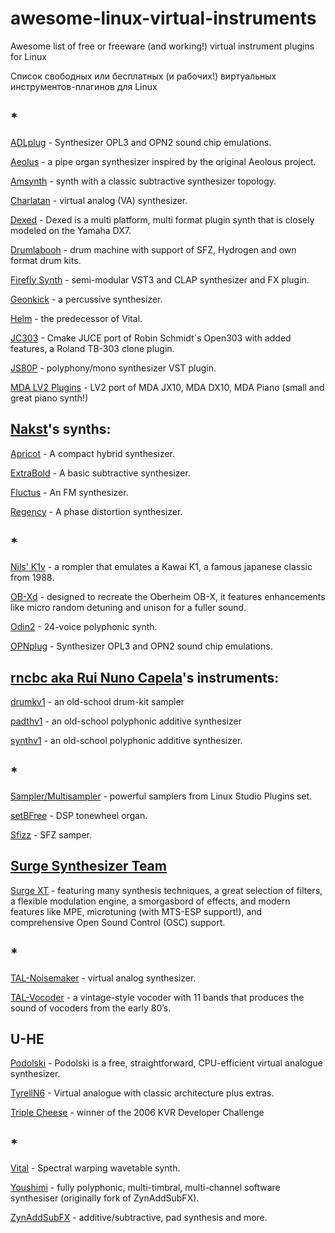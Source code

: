 # awesome-linux-virtual-instruments

Awesome list of free or freeware (and working!) virtual instrument plugins for Linux

Список свободных или бесплатных (и рабочих!) виртуальных инструментов-плагинов для Linux

## *

[ADLplug](https://github.com/jpcima/ADLplug) - Synthesizer OPL3 and OPN2 sound chip emulations.

[Aeolus](https://archie3d.github.io/aeolus_plugin/) -  a pipe organ synthesizer inspired by the original Aeolous project.

[Amsynth](https://amsynth.github.io) - synth with a classic subtractive synthesizer topology.

[Charlatan](https://www.blaukraut.info) - virtual analog (VA) synthesizer.

[Dexed](https://asb2m10.github.io/dexed/) - Dexed is a multi platform, multi format plugin synth that is closely modeled on the Yamaha DX7.

[Drumlabooh](https://psemiletov.github.io/drumlabooh) - drum machine with support of SFZ, Hydrogen and own format drum kits.

[Firefly Synth](https://firefly-synth.com) -  semi-modular VST3 and CLAP synthesizer and FX plugin.

[Geonkick](https://geonkick.org) - a percussive synthesizer.

[Helm](https://tytel.org/helm/) - the predecessor of Vital.

[JC303](https://github.com/midilab/jc303) -  Cmake JUCE port of Robin Schmidt`s Open303 with added features, a Roland TB-303 clone plugin.

[JS80P](https://github.com/attilammagyar/js80p) -  polyphony/mono synthesizer VST plugin.

[MDA LV2 Plugins](https://gitlab.com/drobilla/mda-lv2) - LV2 port of MDA JX10, MDA DX10, MDA Piano (small and great piano synth!)

## [Nakst](https://nakst.itch.io)'s synths:

[Apricot](https://nakst.itch.io/apricot) - A compact hybrid synthesizer.

[ExtraBold](https://nakst.itch.io/extrabold) - A basic subtractive synthesizer. 

[Fluctus](https://nakst.itch.io/fluctus) - An FM synthesizer.

[Regency](https://nakst.itch.io/regency) - A phase distortion synthesizer.
 
## *

[Nils' K1v](https://www.nilsschneider.de/wp/nils-k1v/) - a rompler that emulates a Kawai K1, a famous japanese classic from 1988.

[OB-Xd](https://www.discodsp.com/obxd/) -  designed to recreate the Oberheim OB-X, it features enhancements like micro random detuning and unison for a fuller sound. 

[Odin2](https://thewavewarden.com/pages/odin-2) - 24-voice polyphonic synth.

[OPNplug](https://github.com/jpcima/ADLplug) -  Synthesizer OPL3 and OPN2 sound chip emulations.

## [rncbc aka Rui Nuno Capela](https://www.rncbc.org/)'s instruments:

[drumkv1](https://drumkv1.sourceforge.io/) - an old-school drum-kit sampler

[padthv1](https://padthv1.sourceforge.io/) - an old-school polyphonic additive synthesizer

[synthv1](https://synthv1.sourceforge.io) - an old-school polyphonic additive synthesizer.

## *

[Sampler/Multisampler](https://lsp-plug.in/?page=plugins) - powerful samplers from Linux Studio Plugins set.

[setBFree](https://setbfree.org) - DSP tonewheel organ.

[Sfizz](https://github.com/sfztools/sfizz) - SFZ samper.

## [Surge Synthesizer Team](https://github.com/surge-synthesizer)

[Surge XT](https://surge-synthesizer.github.io) - featuring many synthesis techniques, a great selection of filters, a flexible modulation engine, a smorgasbord of effects, and modern features like MPE, microtuning (with MTS-ESP support!), and comprehensive Open Sound Control (OSC) support.

## *

[TAL-Noisemaker](https://tal-software.com/products/tal-noisemaker) - virtual analog synthesizer.

[TAL-Vocoder](https://tal-software.com/products/tal-vocoder) - a vintage-style vocoder with 11 bands that produces the sound of vocoders from the early 80’s. 

## U-HE

[Podolski](https://u-he.com/products/podolski/) -  Podolski is a free, straightforward, CPU-efficient virtual analogue synthesizer. 

[TyrellN6](https://u-he.com/products/tyrelln6/) - Virtual analogue with classic architecture plus extras.

[Triple Cheese](https://u-he.com/products/triplecheese/) - winner of the 2006 KVR Developer Challenge

## *

[Vital](https://vital.audio) - Spectral warping wavetable synth.

[Youshimi](https://yoshimi.github.io) - fully polyphonic, multi-timbral, multi-channel software synthesiser (originally fork of ZynAddSubFX).

[ZynAddSubFX](https://zynaddsubfx.sourceforge.io) - additive/subtractive, pad synthesis and more.
